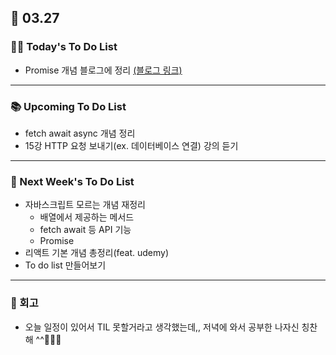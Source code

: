 ## 📆 03.27

### 💁‍♀️ Today's To Do List

- Promise 개념 블로그에 정리 [(블로그 링크)](https://velog.io/@yennnny/TIL-Promise)

---

### 📚 Upcoming To Do List

- fetch await async 개념 정리
- 15강 HTTP 요청 보내기(ex. 데이터베이스 연결) 강의 듣기

---

### 📌 Next Week's To Do List

- 자바스크립트 모르는 개념 재정리
  - 배열에서 제공하는 메서드
  - fetch await 등 API 기능
  - Promise
- 리액트 기본 개념 총정리(feat. udemy)
- To do list 만들어보기

---

### 👀 회고

- 오늘 일정이 있어서 TIL 못할거라고 생각했는데,, 저녁에 와서 공부한 나자신 칭찬해 ^^👏👏👏
